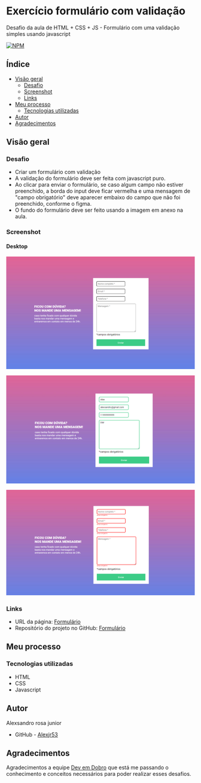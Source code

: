 # Exercício formulário com validação

Desafio da aula de HTML + CSS + JS - Formulário com uma validação simples usando javascript 

[![NPM](https://img.shields.io/bower/l/MI)](https://github.com/Alexjr53/Exercicio-HTML-CSS-JS-intermediario/blob/main/license)

## Índice

- [Visão geral](#visão-geral)
  - [Desafio](#desafio)
  - [Screenshot](#screenshot)
  - [Links](#links)
- [Meu processo](#meu-processo)
  - [Tecnologias utilizadas](#tecnologias-utilizadas)
- [Autor](#autor)
- [Agradecimentos](#agradecimentos)

## Visão geral

### Desafio

- Criar um formulário com validação
- A validação do formulário deve ser feita com javascript puro.
- Ao clicar para enviar o formulário, se caso algum campo não estiver preenchido, a borda do input deve ficar vermelha e uma mensagem de "campo obrigatório" deve aparecer embaixo do campo que não foi preenchido, conforme o figma.
- O fundo do formulário deve ser feito usando a imagem em anexo na aula.

### Screenshot

#### Desktop
![formulário](src/design/screenshot-1.png)

![formulário](src/design/screenshot-2.png)

![formulário](src/design/screenshot-3.png)


### Links

- URL da página: [Formulário](https://alexjr53.github.io/Exercicio-HTML-CSS-JS-intermediario/) 
- Repositório do projeto no GitHub: [Formulário](https://github.com/Alexjr53/Exercicio-formulario-com-javascript)

## Meu processo

### Tecnologias utilizadas

- HTML
- CSS
- Javascript

## Autor
Alexsandro rosa junior

- GitHub - [Alexjr53](https://github.com/Alexjr53)

## Agradecimentos
Agradecimentos a equipe [Dev em Dobro](https://www.instagram.com/devemdobro/) que está me passando o conhecimento e conceitos necessários para poder realizar esses desafios.

